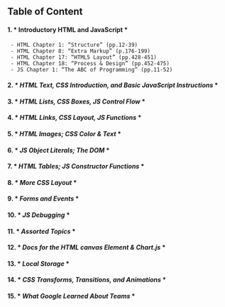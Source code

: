 ## Table of Content


#### 1. * Introductory HTML and JavaScript *
     - HTML Chapter 1: “Structure” (pp.12-39)
     - HTML Chapter 8: “Extra Markup” (p.176-199)
     - HTML Chapter 17: “HTML5 Layout” (pp.428-451)
     - HTML Chapter 18: “Process & Design” (pp.452-475)
     - JS Chapter 1: “The ABC of Programming” (pp.11-52)

#### 2. * *HTML Text, CSS Introduction, and Basic JavaScript Instructions* *

#### 3. * *HTML Lists, CSS Boxes, JS Control Flow* *

#### 4. * *HTML Links, CSS Layout, JS Functions* *

#### 5. * *HTML Images; CSS Color & Text* *

#### 6. * *JS Object Literals; The DOM* *

#### 7. * *HTML Tables; JS Constructor Functions* *

#### 8. * *More CSS Layout* *

#### 9. * *Forms and Events* *

#### 10. * *JS Debugging* *

#### 11. * *Assorted Topics* *

#### 12. * *Docs for the HTML canvas Element & Chart.js* *

#### 13. * *Local Storage* *

#### 14. * *CSS Transforms, Transitions, and Animations* *

#### 15. * *What Google Learned About Teams* *
